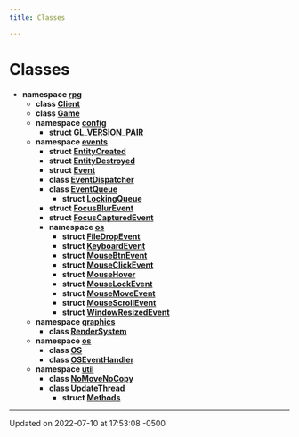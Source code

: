 ```yaml
---
title: Classes

---
```


# Classes




* **namespace [rpg](/engine/Namespaces/namespacerpg/)** 
    * **class [Client](/engine/Classes/classrpg_1_1_client/)** 
    * **class [Game](/engine/Classes/classrpg_1_1_game/)** 
    * **namespace [config](/engine/Namespaces/namespacerpg_1_1config/)** 
        * **struct [GL_VERSION_PAIR](/engine/Classes/structrpg_1_1config_1_1_g_l___v_e_r_s_i_o_n___p_a_i_r/)** 
    * **namespace [events](/engine/Namespaces/namespacerpg_1_1events/)** 
        * **struct [EntityCreated](/engine/Classes/structrpg_1_1events_1_1_entity_created/)** 
        * **struct [EntityDestroyed](/engine/Classes/structrpg_1_1events_1_1_entity_destroyed/)** 
        * **struct [Event](/engine/Classes/structrpg_1_1events_1_1_event/)** 
        * **class [EventDispatcher](/engine/Classes/classrpg_1_1events_1_1_event_dispatcher/)** 
        * **class [EventQueue](/engine/Classes/classrpg_1_1events_1_1_event_queue/)** 
            * **struct [LockingQueue](/engine/Classes/structrpg_1_1events_1_1_event_queue_1_1_locking_queue/)** 
        * **struct [FocusBlurEvent](/engine/Classes/structrpg_1_1events_1_1_focus_blur_event/)** 
        * **struct [FocusCapturedEvent](/engine/Classes/structrpg_1_1events_1_1_focus_captured_event/)** 
        * **namespace [os](/engine/Namespaces/namespacerpg_1_1events_1_1os/)** 
            * **struct [FileDropEvent](/engine/Classes/structrpg_1_1events_1_1os_1_1_file_drop_event/)** 
            * **struct [KeyboardEvent](/engine/Classes/structrpg_1_1events_1_1os_1_1_keyboard_event/)** 
            * **struct [MouseBtnEvent](/engine/Classes/structrpg_1_1events_1_1os_1_1_mouse_btn_event/)** 
            * **struct [MouseClickEvent](/engine/Classes/structrpg_1_1events_1_1os_1_1_mouse_click_event/)** 
            * **struct [MouseHover](/engine/Classes/structrpg_1_1events_1_1os_1_1_mouse_hover/)** 
            * **struct [MouseLockEvent](/engine/Classes/structrpg_1_1events_1_1os_1_1_mouse_lock_event/)** 
            * **struct [MouseMoveEvent](/engine/Classes/structrpg_1_1events_1_1os_1_1_mouse_move_event/)** 
            * **struct [MouseScrollEvent](/engine/Classes/structrpg_1_1events_1_1os_1_1_mouse_scroll_event/)** 
            * **struct [WindowResizedEvent](/engine/Classes/structrpg_1_1events_1_1os_1_1_window_resized_event/)** 
    * **namespace [graphics](/engine/Namespaces/namespacerpg_1_1graphics/)** 
        * **class [RenderSystem](/engine/Classes/classrpg_1_1graphics_1_1_render_system/)** 
    * **namespace [os](/engine/Namespaces/namespacerpg_1_1os/)** 
        * **class [OS](/engine/Classes/classrpg_1_1os_1_1_o_s/)** 
        * **class [OSEventHandler](/engine/Classes/classrpg_1_1os_1_1_o_s_event_handler/)** 
    * **namespace [util](/engine/Namespaces/namespacerpg_1_1util/)** 
        * **class [NoMoveNoCopy](/engine/Classes/classrpg_1_1util_1_1_no_move_no_copy/)** 
        * **class [UpdateThread](/engine/Classes/classrpg_1_1util_1_1_update_thread/)** 
            * **struct [Methods](/engine/Classes/structrpg_1_1util_1_1_update_thread_1_1_methods/)** 



-------------------------------

Updated on 2022-07-10 at 17:53:08 -0500
